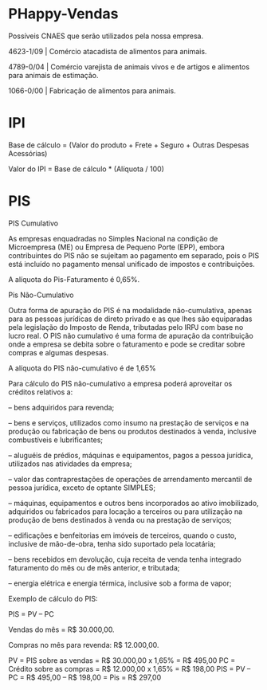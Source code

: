 # PHappy-Vendas

Possíveis CNAES que serão utilizados pela nossa empresa.

 4623-1/09 | Comércio atacadista de alimentos para animais. 
 
 4789-0/04 | Comércio varejista de animais vivos e de artigos e alimentos para animais de estimação.
 
 1066-0/00 | Fabricação de alimentos para animais.

# IPI
Base de cálculo = (Valor do produto + Frete + Seguro + Outras Despesas Acessórias)

Valor do IPI = Base de cálculo * (Alíquota / 100)

# PIS
PIS Cumulativo

As empresas enquadradas no Simples Nacional na condição de Microempresa (ME) ou Empresa de Pequeno Porte (EPP), embora contribuintes do PIS não se sujeitam ao pagamento em separado, pois o PIS está incluído no pagamento mensal unificado de impostos e contribuições.

A alíquota do Pis-Faturamento é 0,65%.

Pis Não-Cumulativo

Outra forma de apuração do PIS é na modalidade não-cumulativa, apenas para as pessoas jurídicas de direto privado e as que lhes são equiparadas pela legislação do Imposto de Renda, tributadas pelo IRPJ com base no lucro real. O PIS não cumulativo é uma forma de apuração da contribuição onde a empresa se debita sobre o faturamento e pode se creditar sobre compras e algumas despesas.

A alíquota do PIS não-cumulativo é de 1,65%

Para cálculo do PIS não-cumulativo a empresa poderá aproveitar os créditos relativos a:

– bens adquiridos para revenda;

– bens e serviços, utilizados como insumo na prestação de serviços e na produção ou fabricação de bens ou produtos destinados à venda, inclusive combustíveis e lubrificantes;

– aluguéis de prédios, máquinas e equipamentos, pagos a pessoa jurídica, utilizados nas atividades da empresa;

– valor das contraprestações de operações de arrendamento mercantil de pessoa jurídica, exceto de optante SIMPLES;

– máquinas, equipamentos e outros bens incorporados ao ativo imobilizado, adquiridos ou fabricados para locação a terceiros ou para utilização na produção de bens destinados à venda ou na prestação de serviços;

– edificações e benfeitorias em imóveis de terceiros, quando o custo, inclusive de mão-de-obra, tenha sido suportado pela locatária;

– bens recebidos em devolução, cuja receita de venda tenha integrado faturamento do mês ou de mês anterior, e tributada;

– energia elétrica e energia térmica, inclusive sob a forma de vapor;

Exemplo de cálculo do PIS:

PIS = PV – PC

Vendas do mês =  R$ 30.000,00.

Compras no mês para revenda: R$ 12.000,00.

PV = PIS sobre as vendas = R$ 30.000,00 x 1,65% =  R$ 495,00
PC = Crédito sobre as compras = R$ 12.000,00 x 1,65% = R$ 198,00
PIS = PV – PC =  R$ 495,00 – R$ 198,00  = Pis =  R$ 297,00 
